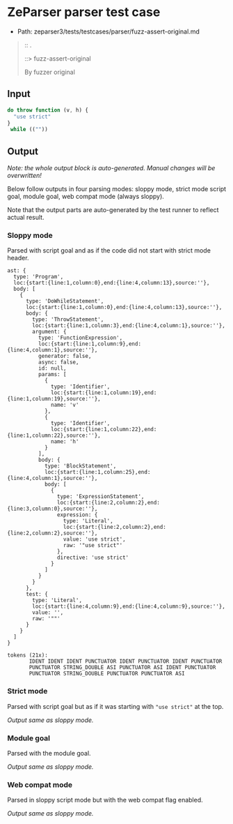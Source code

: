 # ZeParser parser test case

- Path: zeparser3/tests/testcases/parser/fuzz-assert-original.md

> :: .
>
> ::> fuzz-assert-original
>
> By fuzzer original


## Input

`````js
do throw function (v, h) {
  "use strict"
}
 while ((""))
`````

## Output

_Note: the whole output block is auto-generated. Manual changes will be overwritten!_

Below follow outputs in four parsing modes: sloppy mode, strict mode script goal, module goal, web compat mode (always sloppy).

Note that the output parts are auto-generated by the test runner to reflect actual result.

### Sloppy mode

Parsed with script goal and as if the code did not start with strict mode header.

`````
ast: {
  type: 'Program',
  loc:{start:{line:1,column:0},end:{line:4,column:13},source:''},
  body: [
    {
      type: 'DoWhileStatement',
      loc:{start:{line:1,column:0},end:{line:4,column:13},source:''},
      body: {
        type: 'ThrowStatement',
        loc:{start:{line:1,column:3},end:{line:4,column:1},source:''},
        argument: {
          type: 'FunctionExpression',
          loc:{start:{line:1,column:9},end:{line:4,column:1},source:''},
          generator: false,
          async: false,
          id: null,
          params: [
            {
              type: 'Identifier',
              loc:{start:{line:1,column:19},end:{line:1,column:19},source:''},
              name: 'v'
            },
            {
              type: 'Identifier',
              loc:{start:{line:1,column:22},end:{line:1,column:22},source:''},
              name: 'h'
            }
          ],
          body: {
            type: 'BlockStatement',
            loc:{start:{line:1,column:25},end:{line:4,column:1},source:''},
            body: [
              {
                type: 'ExpressionStatement',
                loc:{start:{line:2,column:2},end:{line:3,column:0},source:''},
                expression: {
                  type: 'Literal',
                  loc:{start:{line:2,column:2},end:{line:2,column:2},source:''},
                  value: 'use strict',
                  raw: '"use strict"'
                },
                directive: 'use strict'
              }
            ]
          }
        }
      },
      test: {
        type: 'Literal',
        loc:{start:{line:4,column:9},end:{line:4,column:9},source:''},
        value: '',
        raw: '""'
      }
    }
  ]
}

tokens (21x):
       IDENT IDENT IDENT PUNCTUATOR IDENT PUNCTUATOR IDENT PUNCTUATOR
       PUNCTUATOR STRING_DOUBLE ASI PUNCTUATOR ASI IDENT PUNCTUATOR
       PUNCTUATOR STRING_DOUBLE PUNCTUATOR PUNCTUATOR ASI
`````

### Strict mode

Parsed with script goal but as if it was starting with `"use strict"` at the top.

_Output same as sloppy mode._

### Module goal

Parsed with the module goal.

_Output same as sloppy mode._

### Web compat mode

Parsed in sloppy script mode but with the web compat flag enabled.

_Output same as sloppy mode._
